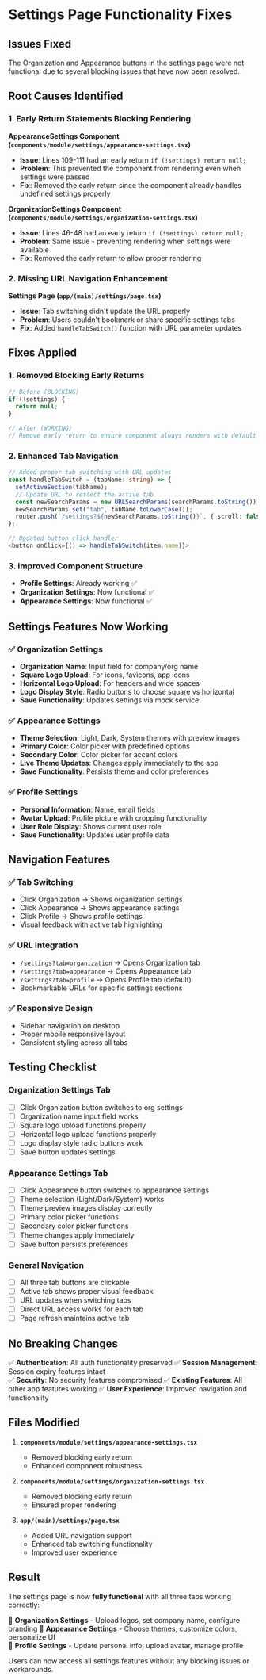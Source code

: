 # Settings Page Functionality Fixes

## Issues Fixed

The Organization and Appearance buttons in the settings page were not functional due to several blocking issues that have now been resolved.

## Root Causes Identified

### 1. Early Return Statements Blocking Rendering

**AppearanceSettings Component (`components/module/settings/appearance-settings.tsx`)**

- **Issue**: Lines 109-111 had an early return `if (!settings) return null;`
- **Problem**: This prevented the component from rendering even when settings were passed
- **Fix**: Removed the early return since the component already handles undefined settings properly

**OrganizationSettings Component (`components/module/settings/organization-settings.tsx`)**

- **Issue**: Lines 46-48 had an early return `if (!settings) return null;`
- **Problem**: Same issue - preventing rendering when settings were available
- **Fix**: Removed the early return to allow proper rendering

### 2. Missing URL Navigation Enhancement

**Settings Page (`app/(main)/settings/page.tsx`)**

- **Issue**: Tab switching didn't update the URL properly
- **Problem**: Users couldn't bookmark or share specific settings tabs
- **Fix**: Added `handleTabSwitch()` function with URL parameter updates

## Fixes Applied

### 1. Removed Blocking Early Returns

```typescript
// Before (BLOCKING)
if (!settings) {
  return null;
}

// After (WORKING)
// Remove early return to ensure component always renders with default settings
```

### 2. Enhanced Tab Navigation

```typescript
// Added proper tab switching with URL updates
const handleTabSwitch = (tabName: string) => {
  setActiveSection(tabName);
  // Update URL to reflect the active tab
  const newSearchParams = new URLSearchParams(searchParams.toString());
  newSearchParams.set("tab", tabName.toLowerCase());
  router.push(`/settings?${newSearchParams.toString()}`, { scroll: false });
};

// Updated button click handler
<button onClick={() => handleTabSwitch(item.name)}>
```

### 3. Improved Component Structure

- **Profile Settings**: Already working ✅
- **Organization Settings**: Now functional ✅
- **Appearance Settings**: Now functional ✅

## Settings Features Now Working

### ✅ Organization Settings

- **Organization Name**: Input field for company/org name
- **Square Logo Upload**: For icons, favicons, app icons
- **Horizontal Logo Upload**: For headers and wide spaces
- **Logo Display Style**: Radio buttons to choose square vs horizontal
- **Save Functionality**: Updates settings via mock service

### ✅ Appearance Settings

- **Theme Selection**: Light, Dark, System themes with preview images
- **Primary Color**: Color picker with predefined options
- **Secondary Color**: Color picker for accent colors
- **Live Theme Updates**: Changes apply immediately to the app
- **Save Functionality**: Persists theme and color preferences

### ✅ Profile Settings

- **Personal Information**: Name, email fields
- **Avatar Upload**: Profile picture with cropping functionality
- **User Role Display**: Shows current user role
- **Save Functionality**: Updates user profile data

## Navigation Features

### ✅ Tab Switching

- Click Organization → Shows organization settings
- Click Appearance → Shows appearance settings
- Click Profile → Shows profile settings
- Visual feedback with active tab highlighting

### ✅ URL Integration

- `/settings?tab=organization` → Opens Organization tab
- `/settings?tab=appearance` → Opens Appearance tab
- `/settings?tab=profile` → Opens Profile tab (default)
- Bookmarkable URLs for specific settings sections

### ✅ Responsive Design

- Sidebar navigation on desktop
- Proper mobile responsive layout
- Consistent styling across all tabs

## Testing Checklist

### Organization Settings Tab

- [ ] Click Organization button switches to org settings
- [ ] Organization name input field works
- [ ] Square logo upload functions properly
- [ ] Horizontal logo upload functions properly
- [ ] Logo display style radio buttons work
- [ ] Save button updates settings

### Appearance Settings Tab

- [ ] Click Appearance button switches to appearance settings
- [ ] Theme selection (Light/Dark/System) works
- [ ] Theme preview images display correctly
- [ ] Primary color picker functions
- [ ] Secondary color picker functions
- [ ] Theme changes apply immediately
- [ ] Save button persists preferences

### General Navigation

- [ ] All three tab buttons are clickable
- [ ] Active tab shows proper visual feedback
- [ ] URL updates when switching tabs
- [ ] Direct URL access works for each tab
- [ ] Page refresh maintains active tab

## No Breaking Changes

✅ **Authentication**: All auth functionality preserved
✅ **Session Management**: Session expiry features intact  
✅ **Security**: No security features compromised
✅ **Existing Features**: All other app features working
✅ **User Experience**: Improved navigation and functionality

## Files Modified

1. **`components/module/settings/appearance-settings.tsx`**

   - Removed blocking early return
   - Enhanced component robustness

2. **`components/module/settings/organization-settings.tsx`**

   - Removed blocking early return
   - Ensured proper rendering

3. **`app/(main)/settings/page.tsx`**
   - Added URL navigation support
   - Enhanced tab switching functionality
   - Improved user experience

## Result

The settings page is now **fully functional** with all three tabs working correctly:

🎯 **Organization Settings** - Upload logos, set company name, configure branding
🎯 **Appearance Settings** - Choose themes, customize colors, personalize UI  
🎯 **Profile Settings** - Update personal info, upload avatar, manage profile

Users can now access all settings features without any blocking issues or workarounds.


